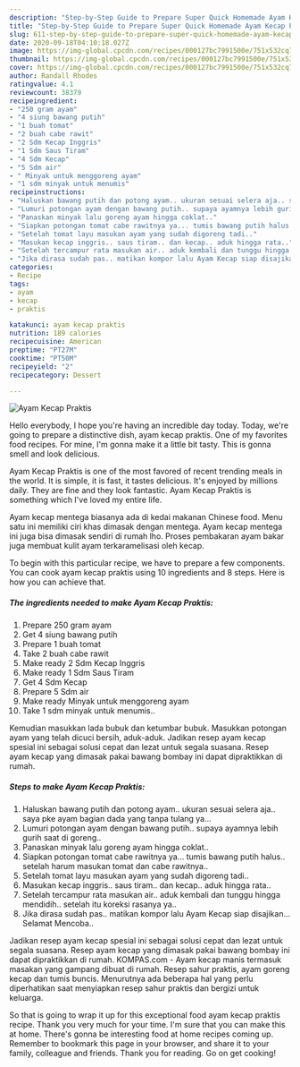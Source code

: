```yaml
---
description: "Step-by-Step Guide to Prepare Super Quick Homemade Ayam Kecap Praktis"
title: "Step-by-Step Guide to Prepare Super Quick Homemade Ayam Kecap Praktis"
slug: 611-step-by-step-guide-to-prepare-super-quick-homemade-ayam-kecap-praktis
date: 2020-09-18T04:10:18.027Z
image: https://img-global.cpcdn.com/recipes/000127bc7991500e/751x532cq70/ayam-kecap-praktis-foto-resep-utama.jpg
thumbnail: https://img-global.cpcdn.com/recipes/000127bc7991500e/751x532cq70/ayam-kecap-praktis-foto-resep-utama.jpg
cover: https://img-global.cpcdn.com/recipes/000127bc7991500e/751x532cq70/ayam-kecap-praktis-foto-resep-utama.jpg
author: Randall Rhodes
ratingvalue: 4.1
reviewcount: 38379
recipeingredient:
- "250 gram ayam"
- "4 siung bawang putih"
- "1 buah tomat"
- "2 buah cabe rawit"
- "2 Sdm Kecap Inggris"
- "1 Sdm Saus Tiram"
- "4 Sdm Kecap"
- "5 Sdm air"
- " Minyak untuk menggoreng ayam"
- "1 sdm minyak untuk menumis"
recipeinstructions:
- "Haluskan bawang putih dan potong ayam.. ukuran sesuai selera aja.. saya pke ayam bagian dada yang tanpa tulang ya..."
- "Lumuri potongan ayam dengan bawang putih.. supaya ayamnya lebih gurih saat di goreng.."
- "Panaskan minyak lalu goreng ayam hingga coklat.."
- "Siapkan potongan tomat cabe rawitnya ya... tumis bawang putih halus.. setelah harum masukan tomat dan cabe rawitnya.."
- "Setelah tomat layu masukan ayam yang sudah digoreng tadi.."
- "Masukan kecap inggris.. saus tiram.. dan kecap.. aduk hingga rata.."
- "Setelah tercampur rata masukan air.. aduk kembali dan tunggu hingga mendidih.. setelah itu koreksi rasanya ya.."
- "Jika dirasa sudah pas.. matikan kompor lalu Ayam Kecap siap disajikan... Selamat Mencoba.."
categories:
- Recipe
tags:
- ayam
- kecap
- praktis

katakunci: ayam kecap praktis 
nutrition: 189 calories
recipecuisine: American
preptime: "PT27M"
cooktime: "PT50M"
recipeyield: "2"
recipecategory: Dessert

---
```



![Ayam Kecap Praktis](https://img-global.cpcdn.com/recipes/000127bc7991500e/751x532cq70/ayam-kecap-praktis-foto-resep-utama.jpg)

Hello everybody, I hope you're having an incredible day today. Today, we're going to prepare a distinctive dish, ayam kecap praktis. One of my favorites food recipes. For mine, I'm gonna make it a little bit tasty. This is gonna smell and look delicious.

Ayam Kecap Praktis is one of the most favored of recent trending meals in the world. It is simple, it is fast, it tastes delicious. It's enjoyed by millions daily. They are fine and they look fantastic. Ayam Kecap Praktis is something which I've loved my entire life.

Ayam kecap mentega biasanya ada di kedai makanan Chinese food. Menu satu ini memiliki ciri khas dimasak dengan mentega. Ayam kecap mentega ini juga bisa dimasak sendiri di rumah lho. Proses pembakaran ayam bakar juga membuat kulit ayam terkaramelisasi oleh kecap.


To begin with this particular recipe, we have to prepare a few components. You can cook ayam kecap praktis using 10 ingredients and 8 steps. Here is how you can achieve that.

<!--inarticleads1-->

##### The ingredients needed to make Ayam Kecap Praktis:

1. Prepare 250 gram ayam
1. Get 4 siung bawang putih
1. Prepare 1 buah tomat
1. Take 2 buah cabe rawit
1. Make ready 2 Sdm Kecap Inggris
1. Make ready 1 Sdm Saus Tiram
1. Get 4 Sdm Kecap
1. Prepare 5 Sdm air
1. Make ready  Minyak untuk menggoreng ayam
1. Take 1 sdm minyak untuk menumis..


Kemudian masukkan lada bubuk dan ketumbar bubuk. Masukkan potongan ayam yang telah dicuci bersih, aduk-aduk. Jadikan resep ayam kecap spesial ini sebagai solusi cepat dan lezat untuk segala suasana. Resep ayam kecap yang dimasak pakai bawang bombay ini dapat dipraktikkan di rumah. 

<!--inarticleads2-->

##### Steps to make Ayam Kecap Praktis:

1. Haluskan bawang putih dan potong ayam.. ukuran sesuai selera aja.. saya pke ayam bagian dada yang tanpa tulang ya...
1. Lumuri potongan ayam dengan bawang putih.. supaya ayamnya lebih gurih saat di goreng..
1. Panaskan minyak lalu goreng ayam hingga coklat..
1. Siapkan potongan tomat cabe rawitnya ya... tumis bawang putih halus.. setelah harum masukan tomat dan cabe rawitnya..
1. Setelah tomat layu masukan ayam yang sudah digoreng tadi..
1. Masukan kecap inggris.. saus tiram.. dan kecap.. aduk hingga rata..
1. Setelah tercampur rata masukan air.. aduk kembali dan tunggu hingga mendidih.. setelah itu koreksi rasanya ya..
1. Jika dirasa sudah pas.. matikan kompor lalu Ayam Kecap siap disajikan... Selamat Mencoba..


Jadikan resep ayam kecap spesial ini sebagai solusi cepat dan lezat untuk segala suasana. Resep ayam kecap yang dimasak pakai bawang bombay ini dapat dipraktikkan di rumah. KOMPAS.com - Ayam kecap manis termasuk masakan yang gampang dibuat di rumah. Resep sahur praktis, ayam goreng kecap dan tumis buncis. Menurutnya ada beberapa hal yang perlu diperhatikan saat menyiapkan resep sahur praktis dan bergizi untuk keluarga. 

So that is going to wrap it up for this exceptional food ayam kecap praktis recipe. Thank you very much for your time. I'm sure that you can make this at home. There's gonna be interesting food at home recipes coming up. Remember to bookmark this page in your browser, and share it to your family, colleague and friends. Thank you for reading. Go on get cooking!
